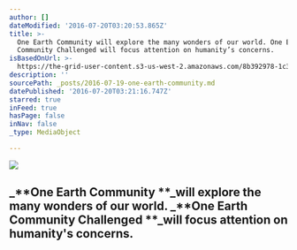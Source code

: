 ```yaml
---
author: []
dateModified: '2016-07-20T03:20:53.865Z'
title: >-
  One Earth Community will explore the many wonders of our world. One Earth
  Community Challenged will focus attention on humanity’s concerns.
isBasedOnUrl: >-
  https://the-grid-user-content.s3-us-west-2.amazonaws.com/8b392978-1c3f-44c6-a62c-2e6a306eb0da.jpg
description: ''
sourcePath: _posts/2016-07-19-one-earth-community.md
datePublished: '2016-07-20T03:21:16.747Z'
starred: true
inFeed: true
hasPage: false
inNav: false
_type: MediaObject

---
```

![](https://the-grid-user-content.s3-us-west-2.amazonaws.com/09e05e99-e9aa-46de-a04c-ea7331786918.jpg)

## _**One Earth Community **_will explore the many wonders of our world. _**One Earth Community Challenged **_will focus attention on humanity's concerns.